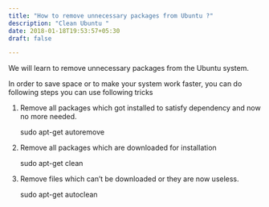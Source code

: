 ```yaml
---
title: "How to remove unnecessary packages from Ubuntu ?"
description: "Clean Ubuntu "
date: 2018-01-18T19:53:57+05:30
draft: false

---
```


We will learn to remove unnecessary packages from the Ubuntu system.

<!--more-->

In order to save space or to make your system work faster, you can do following steps you can use following tricks

1. Remove all packages which got installed to satisfy dependency and now no more needed.

    sudo apt-get autoremove

2. Remove all packages which are downloaded for installation

    sudo apt-get clean

3. Remove files which can’t be downloaded or they are now useless.

    sudo apt-get autoclean

